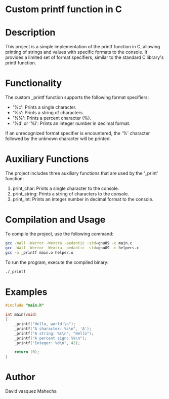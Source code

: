 # Custom printf function in C

# Description
This project is a simple implementation of the printf function in C, allowing printing of strings and values with specific formats to the console. It provides a limited set of format specifiers, similar to the standard C library's printf function.

# Functionality
The custom _printf function supports the following format specifiers:
 - '%c': Prints a single character.
 - '%s': Prints a string of characters.
 - '%%': Prints a percent character (%).
 - '%d' or '%i': Prints an integer number in decimal format.

If an unrecognized format specifier is encountered, the '%' character followed by the unknown character will be printed.

# Auxiliary Functions
The project includes three auxiliary functions that are used by the '_print' function:
 1. print_char: Prints a single character to the console.
 2. print_string: Prints a string of characters to the console.
 3. print_int: Prints an integer number in decimal format to the console.

# Compilation and Usage

To compile the project, use the following command:
```bash
gcc -Wall -Werror -Wextra -pedantic -std=gnu89 -c main.c
gcc -Wall -Werror -Wextra -pedantic -std=gnu89 -c helpers.c
gcc -o _printf main.o helper.o
```
To run the program, execute the compiled binary:
```bash
./_printf
```

# Examples
```c
#include "main.h"

int main(void)
{
    _printf("Hello, world!\n");
    _printf("A character: %c\n", 'A');
    _printf("A string: %s\n", "Hello");
    _printf("A percent sign: %%\n");
    _printf("Integer: %d\n", 42);

    return (0);
}
```
# Author
David vasquez Mahecha
